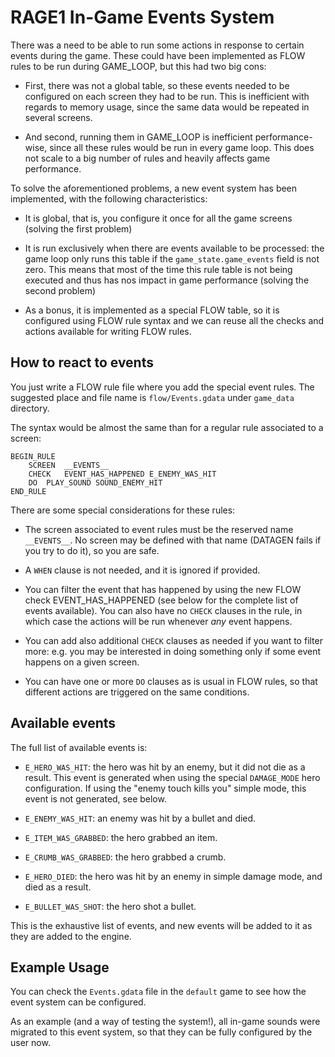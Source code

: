 # RAGE1 In-Game Events System

There was a need to be able to run some actions in response to certain
events during the game. These could have been implemented as FLOW rules to
be run during GAME_LOOP, but this had two big cons:

- First, there was not a global table, so these events needed to be
  configured on each screen they had to be run. This is inefficient with
  regards to memory usage, since the same data would be repeated in several
  screens.

- And second, running them in GAME_LOOP is inefficient performance-wise,
  since all these rules would be run in every game loop. This does not scale
  to a big number of rules and heavily affects game performance.

To solve the aforementioned problems, a new event system has been
implemented, with the following characteristics:

- It is global, that is, you configure it once for all the game screens
  (solving the first problem)

- It is run exclusively when there are events available to be processed: the
  game loop only runs this table if the `game_state.game_events` field is
  not zero.  This means that most of the time this rule table is not being
  executed and thus has nos impact in game performance (solving the second
  problem)

- As a bonus, it is implemented as a special FLOW table, so it is configured
  using FLOW rule syntax and we can reuse all the checks and actions
  available for writing FLOW rules.

## How to react to events

You just write a FLOW rule file where you add the special event rules. The
suggested place and file name is `flow/Events.gdata` under `game_data`
directory.

The syntax would be almost the same than for a regular rule associated to a
screen:

```
BEGIN_RULE
	SCREEN	__EVENTS__
	CHECK	EVENT_HAS_HAPPENED E_ENEMY_WAS_HIT
	DO	PLAY_SOUND SOUND_ENEMY_HIT
END_RULE
```

There are some special considerations for these rules:

- The screen associated to event rules must be the reserved name
  `__EVENTS__`. No screen may be defined with that name (DATAGEN fails if
  you try to do it), so you are safe.

- A `WHEN` clause is not needed, and it is ignored if provided.

- You can filter the event that has happened by using the new FLOW check
  EVENT_HAS_HAPPENED (see below for the complete list of events available). 
  You can also have no `CHECK` clauses in the rule, in which case the
  actions will be run whenever _any_ event happens.

- You can add also additional `CHECK` clauses as needed if you want to
  filter more: e.g.  you may be interested in doing something only if some
  event happens on a given screen.

- You can have one or more `DO` clauses as is usual in FLOW rules, so that
  different actions are triggered on the same conditions.

## Available events

The full list of available events is:

- `E_HERO_WAS_HIT`: the hero was hit by an enemy, but it did not die as a
  result. This event is generated when using the special `DAMAGE_MODE` hero
  configuration. If using the "enemy touch kills you" simple mode, this
  event is not generated, see below.

- `E_ENEMY_WAS_HIT`: an enemy was hit by a bullet and died.

- `E_ITEM_WAS_GRABBED`: the hero grabbed an item.

- `E_CRUMB_WAS_GRABBED`: the hero grabbed a crumb.

- `E_HERO_DIED`: the hero was hit by an enemy in simple damage mode, and
  died as a result.

- `E_BULLET_WAS_SHOT`: the hero shot a bullet.

This is the exhaustive list of events, and new events will be added to it as
they are added to the engine.

## Example Usage

You can check the `Events.gdata` file in the `default` game to see how the
event system can be configured.

As an example (and a way of testing the system!), all in-game sounds were
migrated to this event system, so that they can be fully configured by the
user now.
